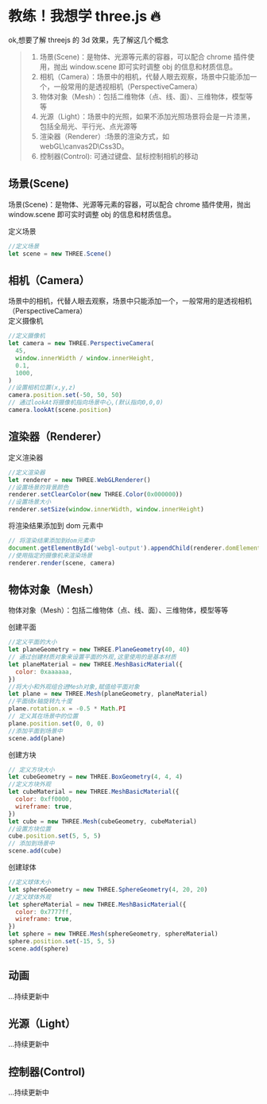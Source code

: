 # 教练！我想学 three.js 🔥

ok,想要了解 threejs 的 3d 效果，先了解这几个概念

> 1. 场景(Scene)：是物体、光源等元素的容器，可以配合 chrome 插件使用，抛出 window.scene 即可实时调整 obj 的信息和材质信息。
> 2. 相机（Camera）：场景中的相机，代替人眼去观察，场景中只能添加一个，一般常用的是透视相机（PerspectiveCamera）
> 3. 物体对象（Mesh）：包括二维物体（点、线、面）、三维物体，模型等等
> 4. 光源（Light）：场景中的光照，如果不添加光照场景将会是一片漆黑，包括全局光、平行光、点光源等
> 5. 渲染器（Renderer）:场景的渲染方式，如 webGL\canvas2D\Css3D。
> 6. 控制器(Control): 可通过键盘、鼠标控制相机的移动

## 场景(Scene)

场景(Scene)：是物体、光源等元素的容器，可以配合 chrome 插件使用，抛出 window.scene 即可实时调整 obj 的信息和材质信息。

定义场景

```javascript
//定义场景
let scene = new THREE.Scene()
```

## 相机（Camera）

场景中的相机，代替人眼去观察，场景中只能添加一个，一般常用的是透视相机（PerspectiveCamera）  
定义摄像机

```javascript
//定义摄像机
let camera = new THREE.PerspectiveCamera(
  45,
  window.innerWidth / window.innerHeight,
  0.1,
  1000,
)
//设置相机位置(x,y,z)
camera.position.set(-50, 50, 50)
// 通过lookAt将摄像机指向场景中心,(默认指向0,0,0)
camera.lookAt(scene.position)
```

## 渲染器（Renderer）

定义渲染器

```javascript
//定义渲染器
let renderer = new THREE.WebGLRenderer()
//设置场景的背景颜色
renderer.setClearColor(new THREE.Color(0x000000))
//设置场景大小
renderer.setSize(window.innerWidth, window.innerHeight)
```

将渲染结果添加到 dom 元素中

```javascript
// 将渲染结果添加到dom元素中
document.getElementById('webgl-output').appendChild(renderer.domElement)
//使用指定的摄像机来渲染场景
renderer.render(scene, camera)
```

## 物体对象（Mesh）

物体对象（Mesh）：包括二维物体（点、线、面）、三维物体，模型等等

创建平面

```javascript
//定义平面的大小
let planeGeometry = new THREE.PlaneGeometry(40, 40)
// 通过创建材质对象来设置平面的外观,这里使用的是基本材质
let planeMaterial = new THREE.MeshBasicMaterial({
  color: 0xaaaaaa,
})
//将大小和外观组合进Mesh对象,赋值给平面对象
let plane = new THREE.Mesh(planeGeometry, planeMaterial)
//平面绕x轴旋转九十度
plane.rotation.x = -0.5 * Math.PI
// 定义其在场景中的位置
plane.position.set(0, 0, 0)
//添加平面到场景中
scene.add(plane)
```

创建方块

```javascript
// 定义方块大小
let cubeGeometry = new THREE.BoxGeometry(4, 4, 4)
//定义方块外观
let cubeMaterial = new THREE.MeshBasicMaterial({
  color: 0xff0000,
  wireframe: true,
})
let cube = new THREE.Mesh(cubeGeometry, cubeMaterial)
//设置方块位置
cube.position.set(5, 5, 5)
// 添加到场景中
scene.add(cube)
```

创建球体

```javascript
//定义球体大小
let sphereGeometry = new THREE.SphereGeometry(4, 20, 20)
//定义球体外观
let sphereMaterial = new THREE.MeshBasicMaterial({
  color: 0x7777ff,
  wireframe: true,
})
let sphere = new THREE.Mesh(sphereGeometry, sphereMaterial)
sphere.position.set(-15, 5, 5)
scene.add(sphere)
```

## 动画

...持续更新中

## 光源（Light）

...持续更新中

## 控制器(Control)

...持续更新中
